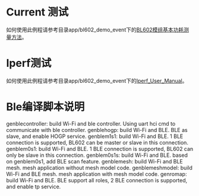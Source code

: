 # Current 测试 

如何使用此例程请参考目录app/bl602_demo_event下的[BL602模组基本功耗测量方法](BL602模组基本功耗测量方法.pdf)。

# Iperf测试

如何使用此例程请参考目录app/bl602_demo_event下的[Iperf_User_Manual](Iperf_User_Manual.pdf)。

# Ble编译脚本说明
genblecontroller: build Wi-Fi and ble controller. Using uart hci cmd to communicate with ble controller. 
genblehogp:       build Wi-Fi and BLE. BLE as slave, and enable HOGP service.
genblem1s1:       build Wi-Fi and BLE. 1 BLE connection is supported, BL602 can be master or slave in this connection.
genblem0s1:       build Wi-Fi and BLE. 1 BLE connection is supported, BL602 can only be slave in this connection.
genblem0s1s:      build Wi-Fi and BLE. based on genblem0s1, add BLE scan feature.
genblemesh:       build Wi-Fi and BLE mesh. mesh application without mesh model code.
genblemeshmodel:  build Wi-Fi and BLE mesh. mesh application with mesh model code.
genromap:         build Wi-Fi and BLE. BLE support all roles, 2 BLE connection is supported, and enable tp service.

